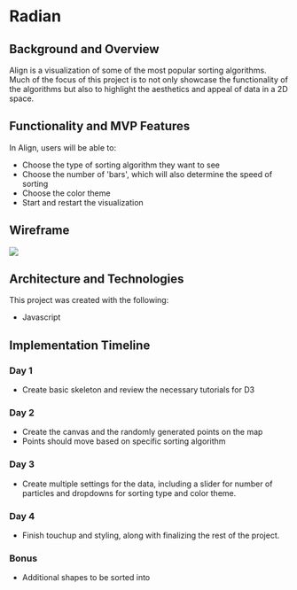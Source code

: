 # Radian

## Background and Overview

Align is a visualization of some of the most popular sorting algorithms. Much of the focus of this project is to not only showcase the functionality of the algorithms but also to highlight the aesthetics and appeal of data in a 2D space.

## Functionality and MVP Features

In Align, users will be able to:

* Choose the type of sorting algorithm they want to see
* Choose the number of 'bars', which will also determine the speed of sorting
* Choose the color theme 
* Start and restart the visualization

## Wireframe

![](https://github.com/tsheng1/radian/blob/master/wireframe.png)

## Architecture and Technologies

This project was created with the following:

* Javascript 

## Implementation Timeline

### Day 1

* Create basic skeleton and review the necessary tutorials for D3

### Day 2

* Create the canvas and the randomly generated points on the map
* Points should move based on specific sorting algorithm

### Day 3

* Create multiple settings for the data, including a slider for number of particles and dropdowns for sorting type and color theme.

### Day 4

* Finish touchup and styling, along with finalizing the rest of the project.

### Bonus

* Additional shapes to be sorted into